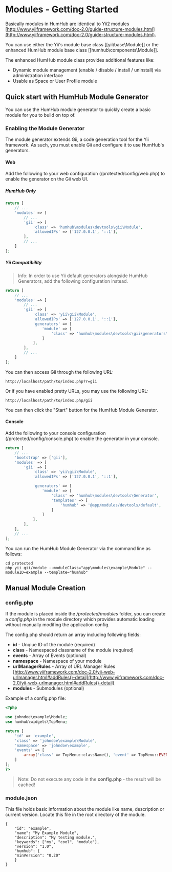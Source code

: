 Modules - Getting Started
=================

Basically modules in HumHub are identical to Yii2 modules [http://www.yiiframework.com/doc-2.0/guide-structure-modules.html](http://www.yiiframework.com/doc-2.0/guide-structure-modules.html).

You can use either the Yii's module base class [[yii\base\Module]] or the enhanced HumHub module base class [[humhub\components\Module]].

The enhanced HumHub module class provides additional features like:
- Dynamic module management (enable / disable / install / uninstall) via administration interface
- Usable as Space or User Profile module

## Quick start with HumHub Module Generator
You can use the HumHub module generator to quickly create a basic module for you to build on top of.

### Enabling the Module Generator
The module generator extends Gii, a code generation tool for the Yii framework. As such, you must enable Gii and configure it to use HumHub's generators.

#### Web
Add the following to your web configuration (/protected/config/web.php) to enable the generator on the Gii web UI.

##### HumHub Only

```php
return [
    // ...
    'modules' => [
        // ...
        'gii' => [
            'class' => 'humhub\modules\devtools\gii\Module',
            'allowedIPs' => ['127.0.0.1', '::1'],
        ],
        // ...
    ]
];
```

##### Yii Compatibility

> Info: In order to use Yii default generators alongside HumHub Generators, add the following configuration instead.

```php
return [
    // ...
    'modules' => [
        // ...
        'gii' => [
            'class' => 'yii\gii\Module',
            'allowedIPs' => ['127.0.0.1', '::1'],
            'generators' => [
                'module' => [
                    'class' => 'humhub\modules\devtools\gii\generators\ModuleGenerator',
                ]
            ],
        ],
        // ...
    ]
];
```

You can then access Gii through the following URL:
```
http://localhost/path/to/index.php?r=gii
```
Or if you have enabled pretty URLs, you may use the following URL:
```
http://localhost/path/to/index.php/gii
```

You can then click the "Start" button for the HumHub Module Generator.

#### Console
Add the following to your console configuration (/protected/config/console.php) to enable the generator in your console.
```php
return [
    // ...
    'bootstrap' => ['gii'],
    'modules' => [
        'gii' => [
            'class' => 'yii\gii\Module',
            'allowedIPs' => ['127.0.0.1', '::1'],

            'generators' => [
                'module' => [
                    'class' => 'humhub\modules\devtools\Generator',
                    'templates' => [
                        'humhub' => '@app/modules/devtools/default',
                    ]
                ]
            ],
        ],
    ],
    // ...
];
```
You can run the HumHub Module Generator via the command line as follows:
```
cd protected
php yii gii/module --moduleClass="app\modules\example\Module" --moduleID=example --template="humhub"
```

## Manual Module Creation
### config.php

If the module is placed inside the */protected/modules* folder, you can create a *config.php* in the module directory which provides automatic loading without manually modifing the application config.

The config.php should return an array including following fields:

- **id** - Unqiue ID of the module (required)
- **class** - Namespaced classname of the module (required)
- **events** - Array of Events (optional)
- **namespace** - Namespace of your module 
- **urlManagerRules** - Array of URL Manager Rules  [http://www.yiiframework.com/doc-2.0/yii-web-urlmanager.html#addRules()-detail](http://www.yiiframework.com/doc-2.0/yii-web-urlmanager.html#addRules()-detail)
- **modules** - Submodules (optional)

Example of a config.php file:

```php
<?php

use johndoe\example\Module;
use humhub\widgets\TopMenu;

return [
    'id' => 'example',
    'class' => 'johndoe\example\Module',
    'namespace' => 'johndoe\example',
    'events' => [
        array('class' => TopMenu::className(), 'event' => TopMenu::EVENT_INIT, 'callback' => array('johndoe\example\Module', 'onTopMenuInit')),
    ]
];
?>
```

> Note: Do not execute any code in the __config.php__ - the result will be cached!


### module.json

This file holds basic information about the module like name, description or current version. Locate this file in the root directory of the module.

```
{
    "id": "example",
    "name": "My Example Module",
    "description": "My testing module.",
    "keywords": ["my", "cool", "module"],
    "version": "1.0",
    "humhub": {
    "minVersion": "0.20"
    }
}
```